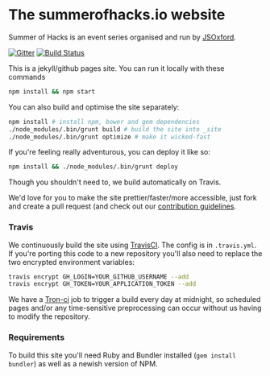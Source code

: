 The summerofhacks.io website
===================

Summer of Hacks is an event series organised and run by [JSOxford](http://jsoxford.com).

[![Gitter](https://badges.gitter.im/Join%20Chat.svg)](https://gitter.im/jsoxford/jsoxford.github.com?utm_source=badge&utm_medium=badge&utm_campaign=pr-badge&utm_content=badge) [![Build Status](https://travis-ci.org/jsoxford/summerofhacks.github.io.svg?branch=develop)](https://travis-ci.org/jsoxford/summerofhacks.github.io)


This is a jekyll/github pages site.  You can run it locally with these commands

```bash
npm install && npm start
```

You can also build and optimise the site separately:
```bash
npm install # install npm, bower and gem dependencies
./node_modules/.bin/grunt build # build the site into _site
./node_modules/.bin/grunt optimize # make it wicked-fast
```

If you're feeling really adventurous, you can deploy it like so:

```bash
npm install && ./node_modules/.bin/grunt deploy
```

Though you shouldn't need to, we build automatically on Travis.

We'd love for you to make the site prettier/faster/more accessible, just fork and create a pull request (and check out our [contribution guidelines](CONTRIBUTING.md).

### Travis

We continuously build the site using [TravisCI](http://travis-ci.org). The config is in `.travis.yml`. If you're porting this code to a new repository you'll also need to replace the two encrypted environment variables:

```bash
travis encrypt GH_LOGIN=YOUR_GITHUB_USERNAME --add
travis encrypt GH_TOKEN=YOUR_APPLICATION_TOKEN --add
```

We have a [Tron-ci](http://tron-ci.herokuapp.com/jobs/1519935/) job to trigger a build every day at midnight, so scheduled pages and/or any time-sensitive preprocessing can occur without us having to modify the repository.

### Requirements

To build this site you'll need Ruby and Bundler installed (`gem install bundler`) as well as a newish version of NPM.


